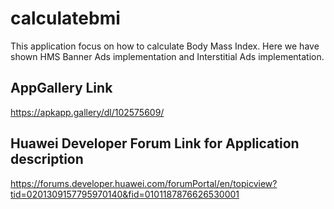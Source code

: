 # calculatebmi

This application focus on how to calculate Body Mass Index.
Here we have shown HMS Banner Ads implementation and Interstitial Ads implementation.


## AppGallery Link
https://apkapp.gallery/dl/102575609/

## Huawei Developer Forum Link for Application description
https://forums.developer.huawei.com/forumPortal/en/topicview?tid=0201309157795970140&fid=0101187876626530001

